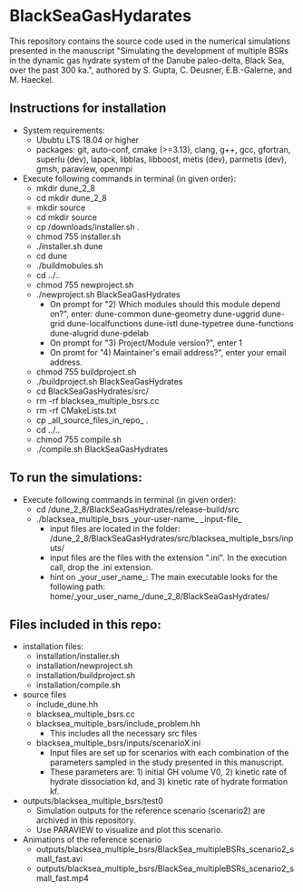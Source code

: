 # BlackSeaGasHydarates
This repository contains the source code used in the numerical simulations presented in the manuscript "Simulating the development of multiple BSRs in the dynamic gas hydrate system of the Danube paleo-delta, Black Sea, over the past 300 ka.", authored by S. Gupta, C. Deusner, E.B.-Galerne, and M. Haeckel.

## Instructions for installation
* System requirements: 
  * Ububtu LTS 18.04 or higher
  * packages: git, auto-conf, cmake (>=3.13), clang, g++, gcc, gfortran, superlu (dev), lapack, libblas, libboost, metis (dev), parmetis (dev), gmsh, paraview, openmpi 
* Execute following commands in terminal (in given order):
  * mkdir dune_2_8
  * cd mkdir dune_2_8
  * mkdir source
  * cd mkdir source
  * cp /downloads/installer.sh .
  * chmod 755 installer.sh
  * ./installer.sh dune
  * cd dune
  * ./buildmobules.sh
  * cd ../..
  * chmod 755 newproject.sh
  * ./newproject.sh BlackSeaGasHydrates
    * On prompt for "2) Which modules should this module depend on?", enter: dune-common dune-geometry dune-uggrid dune-grid dune-localfunctions dune-istl dune-typetree dune-functions dune-alugrid dune-pdelab
    * On prompt for "3) Project/Module version?", enter 1
    * On promt for "4) Maintainer's email address?", enter your email address.
  * chmod 755 buildproject.sh
  * ./buildproject.sh BlackSeaGasHydrates
  * cd BlackSeaGasHydrates/src/
  * rm -rf blacksea_multiple_bsrs.cc
  * rm -rf CMakeLists.txt
  * cp \_all_source_files_in_repo\_ .
  * cd ../..
  * chmod 755 compile.sh
  * ./compile.sh BlackSeaGasHydrates

## To run the simulations:
* Execute following commands in terminal (in given order):
  * cd /dune_2_8/BlackSeaGasHydrates/release-build/src
  * ./blacksea_multiple_bsrs \_your-user-name\_ \_input-file\_  
    * input files are located in the folder: /dune_2_8/BlackSeaGasHydrates/src/blacksea_multiple_bsrs/inputs/
    * input files are the files with the extension ".ini". In the execution call, drop the .ini extension.
    * hint on \_your_user_name\_: The main executable looks for the following path: home/\_your_user_name\_/dune_2_8/BlackSeaGasHydrates/

## Files included in this repo:
* installation files:
  * installation/installer.sh
  * installation/newproject.sh
  * installation/buildproject.sh
  * installation/compile.sh
* source files 
  * include_dune.hh
  * blacksea_multiple_bsrs.cc
  * blacksea_multiple_bsrs/include_problem.hh
    * This includes all the necessary src files
  * blacksea_multiple_bsrs/inputs/scenarioX.ini 
    * Input files are set up for scenarios with each combination of the parameters sampled in the study presented in this manuscript.
    * These parameters are: 1) initial GH volume V0, 2) kinetic rate of hydrate dissociation kd, and 3) kinetic rate of hydrate formation kf.
* outputs/blacksea_multiple_bsrs/test0
  *  Simulation outputs for the reference scenario (scenario2) are archived in this repository.
  *  Use PARAVIEW to visualize and plot this scenario.
* Animations of the reference scenario
  *  outputs/blacksea_multiple_bsrs/BlackSea_multipleBSRs_scenario2_small_fast.avi
  *  outputs/blacksea_multiple_bsrs/BlackSea_multipleBSRs_scenario2_small_fast.mp4
